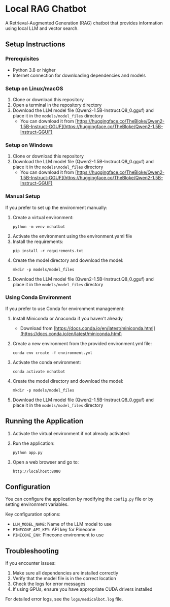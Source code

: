 # Local RAG Chatbot

A Retrieval-Augmented Generation (RAG) chatbot that provides information using local LLM and vector search.

## Setup Instructions

### Prerequisites
- Python 3.8 or higher
- Internet connection for downloading dependencies and models

### Setup on Linux/macOS
1. Clone or download this repository
2. Open a terminal in the repository directory
3. Download the LLM model file (Qwen2-1.5B-Instruct.Q8_0.gguf) and place it in the `models/model_files` directory
   - You can download it from [https://huggingface.co/TheBloke/Qwen2-1.5B-Instruct-GGUF](https://huggingface.co/TheBloke/Qwen2-1.5B-Instruct-GGUF)

### Setup on Windows
1. Clone or download this repository
2. Download the LLM model file (Qwen2-1.5B-Instruct.Q8_0.gguf) and place it in the `models\model_files` directory
   - You can download it from [https://huggingface.co/TheBloke/Qwen2-1.5B-Instruct-GGUF](https://huggingface.co/TheBloke/Qwen2-1.5B-Instruct-GGUF)

### Manual Setup
If you prefer to set up the environment manually:
1. Create a virtual environment:
   ```
   python -m venv mchatbot
   ```
2. Activate the environment using the environment.yaml file
3. Install the requirements:
   ```
   pip install -r requirements.txt
   ```
4. Create the model directory and download the model:
   ```
   mkdir -p models/model_files
   ```
5. Download the LLM model file (Qwen2-1.5B-Instruct.Q8_0.gguf) and place it in the `models/model_files` directory

### Using Conda Environment
If you prefer to use Conda for environment management:

1. Install Miniconda or Anaconda if you haven't already
   - Download from [https://docs.conda.io/en/latest/miniconda.html](https://docs.conda.io/en/latest/miniconda.html)

2. Create a new environment from the provided environment.yml file:
   ```
   conda env create -f environment.yml
   ```

3. Activate the conda environment:
   ```
   conda activate mchatbot
   ```

4. Create the model directory and download the model:
   ```
   mkdir -p models/model_files
   ```

5. Download the LLM model file (Qwen2-1.5B-Instruct.Q8_0.gguf) and place it in the `models/model_files` directory

## Running the Application

1. Activate the virtual environment if not already activated:

2. Run the application:
   ```
   python app.py
   ```
3. Open a web browser and go to:
   ```
   http://localhost:8080
   ```

## Configuration

You can configure the application by modifying the `config.py` file or by setting environment variables.

Key configuration options:
- `LLM_MODEL_NAME`: Name of the LLM model to use
- `PINECONE_API_KEY`: API key for Pinecone
- `PINECONE_ENV`: Pinecone environment to use

## Troubleshooting

If you encounter issues:
1. Make sure all dependencies are installed correctly
2. Verify that the model file is in the correct location
3. Check the logs for error messages
4. If using GPUs, ensure you have appropriate CUDA drivers installed

For detailed error logs, see the `logs/medicalbot.log` file.
